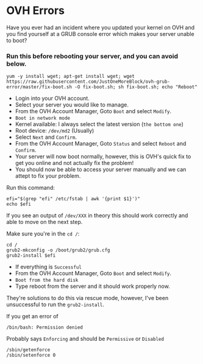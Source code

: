 # OVH Errors
Have you ever had an incident where you updated your kernel on OVH and you find yourself at a GRUB console error which makes your server unable to boot?

### Run this before rebooting your server, and you can avoid below.
```
yum -y install wget; apt-get install wget; wget https://raw.githubusercontent.com/JustOneMoreBlock/ovh-grub-error/master/fix-boot.sh -O fix-boot.sh; sh fix-boot.sh; echo "Reboot"
```

- Login into your OVH account.
- Select your server you would like to manage.
- From the OVH Account Manager, Goto `Boot` and select `Modify`.
- `Boot in network mode`
- Kernel available: I always select the latest version (`the bottom one`)
- Root device: `/dev/md2` (Usually)
- Select `Next` and `Confirm`.
- From the OVH Account Manager, Goto `Status` and select `Reboot` and `Confirm`.
- Your server will now boot normally, however, this is OVH's quick fix to get you online and not actually fix the problem!
- You should now be able to access your server manually and we can attept to fix your problem.

Run this command:
```
efi="$(grep "efi" /etc/fstab | awk '{print $1}')"
echo $efi
```
If you see an output of `/dev/XXX` in theory this should work correctly and able to move on the next step.

Make sure you're in the `cd /`:
```
cd /
grub2-mkconfig -o /boot/grub2/grub.cfg
grub2-install $efi
```

- If everything is `Successful`
- From the OVH Account Manager, Goto `Boot` and select `Modify`.
- `Boot from the hard disk`
- Type reboot from the server and it should work properly now.

They're solutions to do this via rescue mode, however, I've been unsuccessful to run the `grub2-install`.

If you get an error of
```
/bin/bash: Permission denied
```

Probably says `Enforcing` and should be `Permissive` or `Disabled`
```
/sbin/getenforce
/sbin/setenforce 0
```
